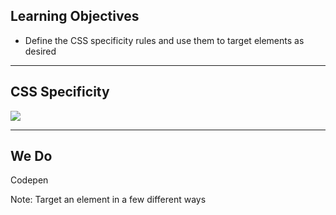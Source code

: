 ## Learning Objectives

* Define the CSS specificity rules and use them to target elements as desired

---

## CSS Specificity

<img src="./img/css-specificity.jpg">

---

## We Do

Codepen

Note:
Target an element in a few different ways